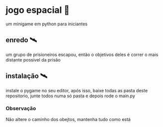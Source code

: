 # jogo espacial 🚀 
um minigame em python para iniciantes 

## enredo 🛰️
um grupo de prisioneiros escapou, então o objetivos deles é correr o mais distante possivel da prisão

## instalação 🛰️
instale o pygame no seu editor, após isso, baixe todas as pasta deste repositorio, junte todos numa só pasta e depois rode o main.py

### Observação
Não altere o caminho dos obejtos, mantenha tudo como está 
